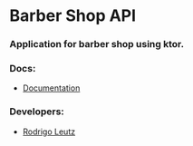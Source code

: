 # Barber Shop API

### Application for barber shop using ktor.

### Docs:

- <a href="docs" alt="Documentation">Documentation</a>

### Developers:

- <a href="https://github.com/rodrigoleutz">Rodrigo Leutz</a>


